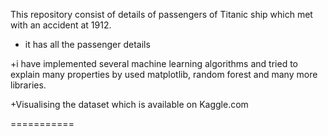 This repository consist of details of passengers of Titanic ship which met with an accident at 1912.
+ it has all the passenger details

+i have implemented several machine learning algorithms and tried to explain many properties by used matplotlib, random forest  and many more libraries.

+Visualising the dataset which is available on Kaggle.com

===========
